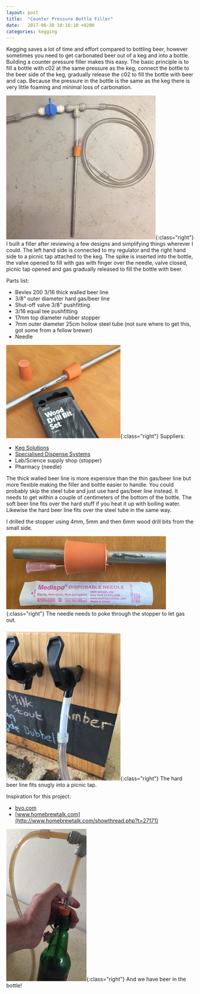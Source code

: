 ```yaml
---
layout: post
title:  "Counter Pressure Bottle Filler"
date:   2017-06-30 10:16:10 +0200
categories: kegging
---
```


Kegging saves a lot of time and effort compared to bottling beer, however sometimes you
need to get carbonated beer out of a keg and into a bottle. Building a counter pressure
filler makes this easy. The basic principle is to fill a bottle with c02 at the same
pressure as the keg, connect the bottle to the beer side of the keg, gradually release 
the c02 to fill the bottle with beer and cap. Because the pressure in the bottle is the 
same as the keg there is very little foaming and minimal loss of carbonation.

![Simple Counter Pressure Filler](/img/bottle_filler/complete_assembly.jpg){:class="right"} I built a filler after 
reviewing a few designs and simplifying things wherever I could. The left hand side is
connected to my regulator and the right hand side to a picnic tap attached to the keg. The spike is inserted into
the bottle, the valve opened to fill with gas with finger over the needle, valve closed, picnic tap opened and gas
gradually released to fill the bottle with beer.

Parts list:
 - Bevlex 200 3/16 thick walled beer line
 - 3/8" outer diameter hard gas/beer line
 - Shut-off valve 3/8" pushfitting
 - 3/16 equal tee pushfitting
 - 17mm top diameter rubber stopper
 - 7mm outer diameter 25cm hollow steel tube (not sure where to get this, got some from a fellow brewer)
 - Needle
 
![Drilling the stopper](/img/bottle_filler/drill_stopper.jpg){:class="right"} Suppliers:
 - [Keg Solutions](http://www.kegsolutions.co.za/products)
 - [Specialised Dispense Systems](https://dispense.co.za/shop/brewmaster-38-od-clear/)
 - Lab/Science supply shop (stopper)
 - Pharmacy (needle)
 
The thick walled beer line is more expensive than the thin gas/beer line but more flexible making the filler and
bottle easier to handle. You could probably skip the steel tube and just use hard gas/beer line instead. It needs to
get within a couple of centimeters of the bottom of the bottle. The soft beer line fits over the hard stuff if you 
heat it up with boiling water. Likewise the hard beer line fits over the steel tube in the same way.

I drilled the stopper using 4mm, 5mm and 
then 6mm wood drill bits from the small side.

![Needle for gas release](/img/bottle_filler/needle.jpg){:class="right"} The needle needs to poke through the stopper
 to let gas out.

![Picnic tap attachment](/img/bottle_filler/picnic_tap.jpg){:class="right"} The hard beer line fits snugly into a
picnic tap.

Inspiration for this project:
 - [byo.com](http://byo.com/hops/item/361-build-a-counter-pressure-bottle-filler-projects)
 - [www.homebrewtalk.com](http://www.homebrewtalk.com/showthread.php?t=27171)

![Filler in action](/img/bottle_filler/filling.jpg){:class="right"} And we have beer in the bottle!
